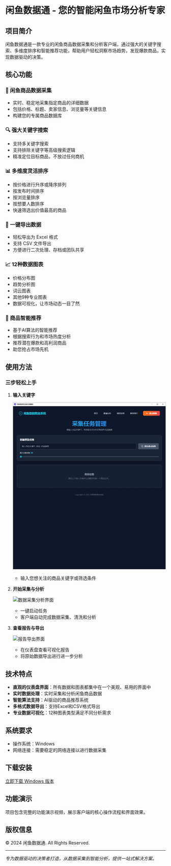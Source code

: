 # 闲鱼数据通 - 您的智能闲鱼市场分析专家

## 项目简介

闲鱼数据通是一款专业的闲鱼商品数据采集和分析客户端，通过强大的关键字搜索、多维度排序和智能推荐功能，帮助用户轻松洞察市场趋势，发现爆款商品，实现数据驱动的决策。

## 核心功能

### 🔄 闲鱼商品数据采集
- 实时、稳定地采集指定商品的详细数据
- 包括价格、标题、卖家信息、浏览量等关键信息
- 构建您的专属商品数据库

### 🔍 强大关键字搜索
- 支持多关键字搜索
- 支持排除关键字等高级搜索逻辑
- 精准定位目标商品，不放过任何商机

### 📊 多维度灵活排序
- 按价格进行升序或降序排列
- 按发布时间排序
- 按浏览量排序
- 按想要人数排序
- 快速筛选出价值最高的商品

### 📁 一键导出数据
- 轻松导出为 Excel 格式
- 支持 CSV 文件导出
- 方便进行二次处理、存档或团队共享

### 📈 12种数据图表
- 价格分布图
- 趋势分析图
- 词云图表
- 其他9种专业图表
- 数据可视化，让市场动态一目了然

### 🤖 商品智能推荐
- 基于AI算法的智能推荐
- 根据搜索行为和市场热度分析
- 推荐潜在爆款和高利润商品
- 助您抢占市场先机

## 使用方法

### 三步轻松上手

1. **输入关键字**
   
   ![输入关键字界面](https://github.com/larbing/fish-data/blob/main/1.PNG)
   
   - 输入您想关注的商品关键字或筛选条件

2. **开始采集与分析**
   
   ![数据采集分析界面](https://via.placeholder.com/600x300/f8fafc/2563eb?text=步骤2：数据采集分析界面)
   
   - 一键启动任务
   - 客户端自动完成数据采集、清洗和分析

3. **查看报告与导出**
   
   ![报告导出界面](https://via.placeholder.com/600x300/f8fafc/2563eb?text=步骤3：报告导出界面)
   
   - 在仪表盘查看可视化报告
   - 将原始数据导出进行进一步分析

## 技术特点

- **直观的仪表盘界面**：所有数据和图表都集中在一个美观、易用的界面中
- **实时数据处理**：实时采集和分析闲鱼商品数据
- **智能算法支持**：AI驱动的商品推荐系统
- **多格式数据导出**：支持Excel和CSV格式导出
- **专业数据可视化**：12种图表类型满足不同分析需求

## 系统要求

- 操作系统：Windows
- 网络连接：需要稳定的网络连接以进行数据采集

## 下载安装

[立即下载 Windows 版本](https://tempfile.itoolkit.top/c6a5eac2)

## 功能演示

项目包含完整的功能演示视频，展示客户端的核心操作流程和界面效果。

## 版权信息

© 2024 闲鱼数据通. All Rights Reserved.

---

*专为数据驱动的决策者打造，从数据采集到智能分析，提供一站式解决方案。*
